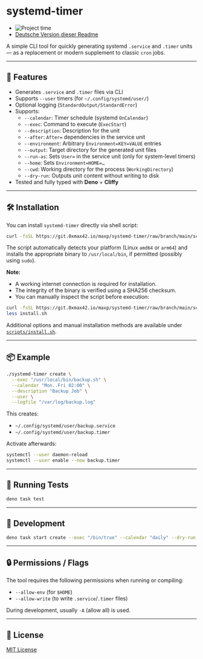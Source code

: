 # systemd-timer

- ![Project time](https://waka.0xmax42.io/api/badge/0XMax42/interval:any/project:systemd-timer?label=Project%20time)
- [Deutsche Version dieser Readme](README.DE.md)

A simple CLI tool for quickly generating systemd `.service` and `.timer` units — as a replacement or modern supplement to classic `cron` jobs.

---

## 🚀 Features

* Generates `.service` and `.timer` files via CLI
* Supports `--user` timers (for `~/.config/systemd/user/`)
* Optional logging (`StandardOutput/StandardError`)
* Supports:
  * `--calendar`: Timer schedule (systemd `OnCalendar`)
  * `--exec`: Command to execute (`ExecStart`)
  * `--description`: Description for the unit
  * `--after`: `After=` dependencies in the service unit
  * `--environment`: Arbitrary `Environment=KEY=VALUE` entries
  * `--output`: Target directory for the generated unit files
  * `--run-as`: Sets `User=` in the service unit (only for system-level timers)
  * `--home`: Sets `Environment=HOME=…`
  * `--cwd`: Working directory for the process (`WorkingDirectory`)
  * `--dry-run`: Outputs unit content without writing to disk
* Tested and fully typed with **Deno** + **Cliffy**

---

## 🛠️ Installation

You can install `systemd-timer` directly via shell script:

```bash
curl -fsSL https://git.0xmax42.io/maxp/systemd-timer/raw/branch/main/scripts/install.sh | sh
```

The script automatically detects your platform (Linux `amd64` or `arm64`) and installs the appropriate binary to `/usr/local/bin`, if permitted (possibly using `sudo`).

**Note:**

* A working internet connection is required for installation.
* The integrity of the binary is verified using a SHA256 checksum.
* You can manually inspect the script before execution:

```bash
curl -fsSL https://git.0xmax42.io/maxp/systemd-timer/raw/branch/main/scripts/install.sh -o install.sh
less install.sh
```

Additional options and manual installation methods are available under [`scripts/install.sh`](scripts/install.sh).

---

## 📦 Example

```bash
./systemd-timer create \
  --exec "/usr/local/bin/backup.sh" \
  --calendar "Mon..Fri 02:00" \
  --description "Backup Job" \
  --user \
  --logfile "/var/log/backup.log"
```

This creates:

* `~/.config/systemd/user/backup.service`
* `~/.config/systemd/user/backup.timer`

Activate afterwards:

```bash
systemctl --user daemon-reload
systemctl --user enable --now backup.timer
```

---

## 🧪 Running Tests

```bash
deno task test
```

---

## 🧰 Development

```bash
deno task start create --exec "/bin/true" --calendar "daily" --dry-run
```

---

## 🔒 Permissions / Flags

The tool requires the following permissions when running or compiling:

* `--allow-env` (for `$HOME`)
* `--allow-write` (to write `.service`/`.timer` files)

During development, usually `-A` (allow all) is used.

---

## 📝 License

[MIT License](LICENSE)
